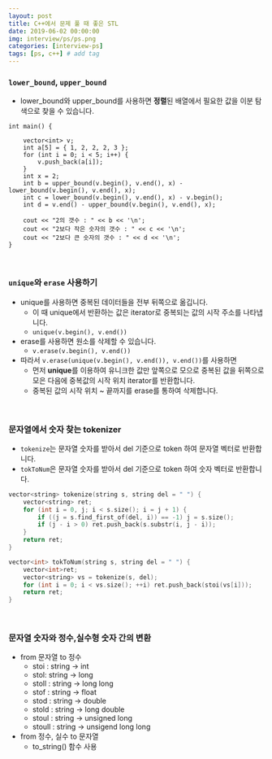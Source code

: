 ```yaml
---
layout: post
title: C++에서 문제 풀 때 좋은 STL
date: 2019-06-02 00:00:00
img: interview/ps/ps.png
categories: [interview-ps] 
tags: [ps, c++] # add tag
---
```


### `lower_bound`, `upper_bound`

+ lower_bound와 upper_bound를 사용하면 **정렬**된 배열에서 필요한 값을 이분 탐색으로 찾을 수 있습니다.

```
int main() {

	vector<int> v;
	int a[5] = { 1, 2, 2, 2, 3 };
	for (int i = 0; i < 5; i++) {
		v.push_back(a[i]);
	}
	int x = 2;
	int b = upper_bound(v.begin(), v.end(), x) - lower_bound(v.begin(), v.end(), x);
	int c = lower_bound(v.begin(), v.end(), x) - v.begin();
	int d = v.end() - upper_bound(v.begin(), v.end(), x);

	cout << "2의 갯수 : " << b << '\n';
	cout << "2보다 작은 숫자의 갯수 : " << c << '\n';
	cout << "2보다 큰 숫자의 갯수 : " << d << '\n';
}

```

<br>

### `unique`와 `erase` 사용하기

+ unique를 사용하면 중복된 데이터들을 전부 뒤쪽으로 옮깁니다.
    + 이 때 unique에서 반환하는 값은 iterator로 중복되는 값의 시작 주소를 나타냅니다.
    + `unique(v.begin(), v.end())`
+ erase를 사용하면 원소를 삭제할 수 있습니다.
    + `v.erase(v.begin(), v.end())`
+ 따라서 `v.erase(unique(v.begin(), v.end()), v.end())`를 사용하면 
    + 먼저 **unique**를 이용하여 유니크한 값만 앞쪽으로 모으로 중복된 값을 뒤쪽으로 모은 다음에 중복값의 시작 위치 iterator를 반환합니다.
    + 중복된 값의 시작 위치 ~ 끝까지를 erase를 통하여 삭제합니다.
     
<br>

### 문자열에서 숫자 찾는 tokenizer

+ `tokenize`는 문자열 숫자를 받아서 del 기준으로 token 하여 문자열 벡터로 반환합니다.
+ `tokToNum`은 문자열 숫자를 받아서 del 기준으로 token 하여 숫자 벡터로 반환합니다.

```cpp
vector<string> tokenize(string s, string del = " ") {
	vector<string> ret;
	for (int i = 0, j; i < s.size(); i = j + 1) {
		if ((j = s.find_first_of(del, i)) == -1) j = s.size();
		if (j - i > 0) ret.push_back(s.substr(i, j - i));
	}
	return ret;
}

vector<int> tokToNum(string s, string del = " ") {
	vector<int>ret;
	vector<string> vs = tokenize(s, del);
	for (int i = 0; i < vs.size(); ++i) ret.push_back(stoi(vs[i]));
	return ret;
}

```

<br>

### 문자열 숫자와 정수,실수형 숫자 간의 변환

- from 문자열 to 정수
    - stoi : string → int
    - stol: string → long
    - stoll : string → long long
    - stof : string → float
    - stod : string → double
    - stold : string → long double
    - stoul : string → unsigned long
    - stoull : string → unsigend long long
- from 정수, 실수 to 문자열
    - to_string() 함수 사용